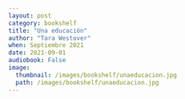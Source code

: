 ```yaml
---
layout: post
category: bookshelf
title: "Una educación"
author: "Tara Westover"
when: Septiembre 2021
date: 2021-09-01
audiobook: False
image:
  thumbnail: /images/bookshelf/unaeducacion.jpg
  path: /images/bookshelf/unaeducacion.jpg
---
```

